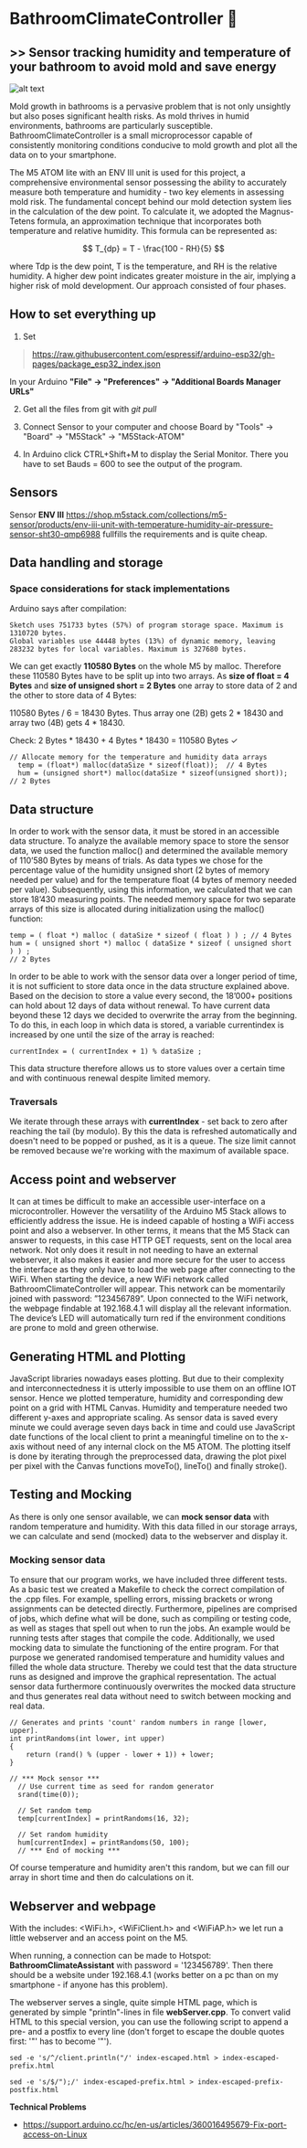 # BathroomClimateController 🛁 #

## >> Sensor tracking humidity and temperature of your bathroom to avoid mold and save energy ##

![alt text](https://github.com/oliolioli/BathroomClimateController/blob/main/titleImage.png)

Mold growth in bathrooms is a pervasive problem that is not only unsightly but also poses significant health risks. As mold thrives in humid environments, bathrooms are particularly
susceptible. BathroomClimateController is a small microprocessor capable of consistently monitoring conditions conducive to mold growth and plot all the data on to your smartphone.

The M5 ATOM lite with an ENV III unit is used for this project, a comprehensive environmental sensor possessing the ability to accurately measure both temperature and humidity - two
key elements in assessing mold risk. The fundamental concept behind our mold detection system lies in the calculation of the dew point. To calculate it, we adopted the Magnus-Tetens formula, an approximation technique
that incorporates both temperature and relative humidity. This formula can be represented as:

$$ T_{dp} = T - \frac{100 - RH}{5} $$

where Tdp is the dew point, T is the temperature, and RH is the relative humidity. A higher dew point indicates greater moisture in the air, implying a higher risk of mold development.
Our approach consisted of four phases.

## How to set everything up ##

1. Set 

> https://raw.githubusercontent.com/espressif/arduino-esp32/gh-pages/package_esp32_index.json

In your Arduino **"File" → "Preferences" → "Additional Boards Manager URLs"**

2. Get all the files from git with _git pull_

3. Connect Sensor to your computer and choose Board by "Tools" → "Board" → "M5Stack" → "M5Stack-ATOM"

4. In Arduino click CTRL+Shift+M to display the Serial Monitor. There you have to set Bauds = 600 to see the output of the program.


## Sensors ##

Sensor **ENV III** https://shop.m5stack.com/collections/m5-sensor/products/env-iii-unit-with-temperature-humidity-air-pressure-sensor-sht30-qmp6988 fullfills the requirements and is quite cheap.


## Data handling and storage ##

### Space considerations for stack implementations ###
Arduino says after compilation:

```
Sketch uses 751733 bytes (57%) of program storage space. Maximum is 1310720 bytes.
Global variables use 44448 bytes (13%) of dynamic memory, leaving 283232 bytes for local variables. Maximum is 327680 bytes.
```

We can get exactly **110580 Bytes** on the whole M5 by malloc. Therefore these 110580 Bytes have to be split up into two arrays. As **size of float = 4 Bytes** and **size of unsigned short = 2 Bytes** one array to store data of 2 and the other to store data of 4 Bytes:

110580 Bytes / 6 = 18430 Bytes. Thus array one (2B) gets 2 * 18430 and array two (4B) gets 4 * 18430. 

Check: 2 Bytes * 18430 + 4 Bytes * 18430 = 110580 Bytes ✓

```
// Allocate memory for the temperature and humidity data arrays
  temp = (float*) malloc(dataSize * sizeof(float));  // 4 Bytes
  hum = (unsigned short*) malloc(dataSize * sizeof(unsigned short));  // 2 Bytes
```

## Data structure ## 

In order to work with the sensor data, it must be stored in an accessible data structure. To analyze the available memory space to store the sensor data, we used the function malloc() and determined the available memory of 110’580 Bytes by means of trials. As data types we chose for the percentage value of the humidity unsigned short (2 bytes of memory needed per value) and for the temperature float (4 bytes of memory needed per value). Subsequently, using this information, we calculated that we can store 18’430 measuring points. The needed memory space for two separate arrays of this size is allocated during initialization using the malloc() function:

```
temp = ( float *) malloc ( dataSize * sizeof ( float ) ) ; // 4 Bytes
hum = ( unsigned short *) malloc ( dataSize * sizeof ( unsigned short ) ) ;
// 2 Bytes
```

In order to be able to work with the sensor data over a longer period of time, it is not sufficient
to store data once in the data structure explained above. Based on the decision to store a value
every second, the 18’000+ positions can hold about 12 days of data without renewal. To have
current data beyond these 12 days we decided to overwrite the array from the beginning. To
do this, in each loop in which data is stored, a variable currentindex is increased by one until
the size of the array is reached:

```
currentIndex = ( currentIndex + 1) % dataSize ;
```

This data structure therefore allows us to store values over a certain time and with continuous renewal despite limited memory.

### Traversals ###
We iterate through these arrays with **currentIndex** - set back to zero after reaching the tail (by modulo). By this the data is refreshed automatically and doesn't need to be popped or pushed, as it is a queue. The size limit cannot be removed because we're working with the maximum of available space.


## Access point and webserver ##
It can at times be difficult to make an accessible user-interface on a microcontroller. However the versatility of the Arduino M5 Stack allows to efficiently address the issue. He is indeed capable of hosting a WiFi access point and also a webserver. In other terms, it means that the M5 Stack can answer to requests, in this case HTTP GET requests, sent on the local area network. Not only does it result in not needing to have an external webserver, it also makes it easier and more secure for the user to access the interface as they only have to load the web page after connecting to the WiFi. When starting the device, a new WiFi network called BathroomClimateController will appear. This network can be momentarily joined with password: ”123456789”. Upon connected to the WiFi network, the webpage findable at 192.168.4.1 will display all the relevant information. The device’s LED will automatically turn red if the environment conditions are prone to mold and green otherwise.


## Generating HTML and Plotting ##
JavaScript libraries nowadays eases plotting. But due to their complexity and interconnectedness it is utterly impossible to use them on an offline IOT sensor. Hence we plotted temperature, humidity and corresponding dew point on a grid with HTML Canvas. Humidity and temperature needed two different y-axes and appropriate scaling. As sensor data is saved every minute we could average seven days back in time and could use JavaScript date functions of the local client to print a meaningful timeline on to the x-axis without need of any internal clock on the M5 ATOM. The plotting itself is done by iterating through the preprocessed data, drawing the plot pixel per pixel with the Canvas functions moveTo(), lineTo() and finally stroke().


## Testing and Mocking ##
As there is only one sensor available, we can **mock sensor data** with random temperature and humidity. With this data filled in our storage arrays, we can calculate and send (mocked) data to the webserver and display it.

### Mocking sensor data ###

To ensure that our program works, we have included three different tests. As a basic test we created a Makefile to check the correct compilation of the .cpp files. For example, spelling errors, missing brackets or wrong assignments can be detected directly. Furthermore, pipelines are comprised of jobs, which define what will be done, such as compiling or testing code, as well as stages that spell out when to run the jobs. An example would be running tests after stages that compile the code. Additionally, we used mocking data to simulate the functioning of the entire program. For that purpose we generated randomised temperature and humidity values and filled the whole data structure. Thereby we could test that the data structure runs as designed and improve the graphical representation. The actual sensor data furthermore continuously overwrites the mocked data structure and thus generates real data without need to switch between mocking and real data.

```
// Generates and prints 'count' random numbers in range [lower, upper].
int printRandoms(int lower, int upper)
{
    return (rand() % (upper - lower + 1)) + lower;
}
```

```
// *** Mock sensor ***
  // Use current time as seed for random generator
  srand(time(0));
  
  // Set random temp
  temp[currentIndex] = printRandoms(16, 32);  

  // Set random humidity
  hum[currentIndex] = printRandoms(50, 100);
  // *** End of mocking ***
```
Of course temperature and humidity aren't this random, but we can fill our array in short time and then do calculations on it.

## Webserver and webpage ##
With the includes: <WiFi.h>, <WiFiClient.h> and <WiFiAP.h> we let run a little webserver and an access point on the M5.

When running, a connection can be made to Hotspot: **BathroomClimateAssistant** with password = '123456789'. Then there should be a website under 192.168.4.1 (works better on a pc than on my smartphone - if anyone has this problem).

The webserver serves a single, quite simple HTML page, which is generated by simple "println"-lines in file **webServer.cpp**. To convert valid HTML to this special version, you can use the following script to append a pre- and a postfix to every line (don't forget to escape the double quotes first: '"' has to become '\"').


```
sed -e 's/^/client.println("/' index-escaped.html > index-escaped-prefix.html

```

```
sed -e 's/$/");/' index-escaped-prefix.html > index-escaped-prefix-postfix.html

```




**Technical Problems**
- https://support.arduino.cc/hc/en-us/articles/360016495679-Fix-port-access-on-Linux
